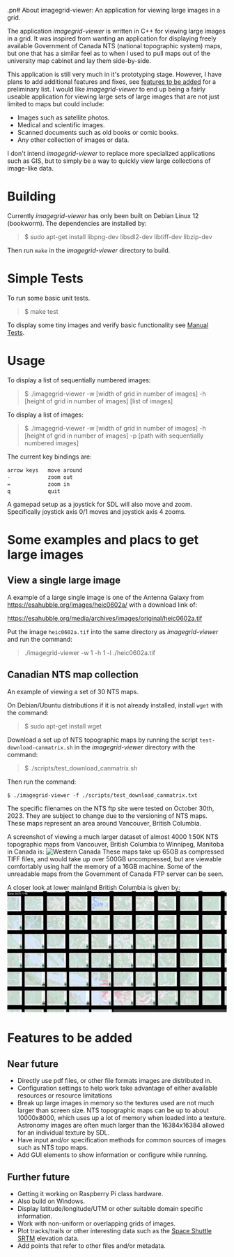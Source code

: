 .pn# About imagegrid-viewer: An application for viewing large images in a grid.

The application *imagegrid-viewer* is written in C++ for viewing large
images in a grid.  It was inspired from wanting an application for
displaying freely available Government of Canada NTS (national
topographic system) maps, but one that has a similar feel as to when I
used to pull maps out of the university map cabinet and lay them
side-by-side.

This application is still very much in it's prototyping stage.
However, I have plans to add additional features and fixes, see
[features to be added](#features-to-be-added) for a preliminary list.
I would like *imagegrid-viewer* to end up being a fairly useable
application for viewing large sets of large images that are not just
limited to maps but could include:

- Images such as satellite photos.
- Medical and scientific images.
- Scanned documents such as old books or comic books.
- Any other collection of images or data.

I don't intend *imagegrid-viewer* to replace more specialized
applications such as GIS, but to simply be a way to quickly view large
collections of image-like data.

# Building

Currently *imagegrid-viewer* has only been built on Debian Linux 12
(bookworm).  The dependencies are installed by:

> $ sudo apt-get install libpng-dev libsdl2-dev libtiff-dev libzip-dev

Then run `make` in the *imagegrid-viewer* directory to build.

# Simple Tests

To run some basic unit tests.

> $ make test

To display some tiny images and verify basic functionality see [Manual
Tests](./manual_tests/ManualTests.md).

# Usage

To display a list of sequentially numbered images:

> $ ./imagegrid-viewer -w [width of grid in number of images] -h [height of grid in number of images] [list of images]

To display a list of images:

> $ ./imagegrid-viewer -w [width of grid in number of images] -h [height of grid in number of images] -p [path with sequentially numbered images]

The current key bindings are:

```
arrow keys   move around
-            zoom out
=            zoom in
q            quit
```

A gamepad setup as a joystick for SDL will also move and zoom.
Specifically joystick axis 0/1 moves and joystick axis 4 zooms.

# Some examples and placs to get large images

## View a single large image

A example of a large single image is one of the Antenna Galaxy from
https://esahubble.org/images/heic0602a/ with a download link of:

https://esahubble.org/media/archives/images/original/heic0602a.tif

Put the image `heic0602a.tif` into the same directory as
*imagegrid-viewer* and run the command:

> ./imagegrid-viewer -w 1 -h 1 -l ./heic0602a.tif

## Canadian NTS map collection

An example of viewing a set of 30 NTS maps.

On Debian/Ubuntu distributions if it is not already installed, install
`wget` with the command:

> $ sudo apt-get install wget

Download a set up of NTS topographic maps by running the script
`test-download-canmatrix.sh` in the *imagegrid-viewer* directory with
the command:

> $ ./scripts/test_download_canmatrix.sh

Then run the command:

```
$ ./imagegrid-viewer -f ./scripts/test_download_canmatrix.txt
```

The specific filenames on the NTS ftp site were tested on October
30th, 2023.  They are subject to change due to the versioning of NTS
maps.  These maps represent an area around Vancouver, British
Columbia.

A screenshot of viewing a much larger dataset of almost 4000 1:50K NTS
topographic maps from Vancouver, British Columbia to Winnipeg,
Manitoba in Canada is: ![Western
Canada](github_images/screenshot_western_canada.png) These maps take up 65GB as
compressed TIFF files, and would take up over 500GB uncompressed, but
are viewable comfortably using half the memory of a 16GB machine.
Some of the unreadable maps from the Government of Canada FTP server
can be seen.

A closer look at lower mainland British Columbia is given by:
![Lower Mainland](github_images/screenshot_lower_mainland.png)

# Features to be added

## Near future

- Directly use pdf files, or other file formats images are distributed
  in.
- Configuration settings to help work take advantage of either
  available resources or resource limitations
- Break up large images in memory so the textures used are not much
  larger than screen size. NTS topographic maps can be up to about
  10000x8000, which uses up a lot of memory when loaded into a
  texture.  Astronomy images are often much larger than the
  16384x16384 allowed for an individual texture by SDL.
- Have input and/or specification methods for common sources of images
  such as NTS topo maps.
- Add GUI elements to show information or configure while running.

## Further future

- Getting it working on Raspberry Pi class hardware.
- Also build on Windows.
- Display latitude/longitude/UTM or other suitable domain specific
  information.
- Work with non-uniform or overlapping grids of images.
- Plot tracks/trails or other interesting data such as the [Space
  Shuttle SRTM](https://www2.jpl.nasa.gov/srtm/) elevation data.
- Add points that refer to other files and/or metadata.
